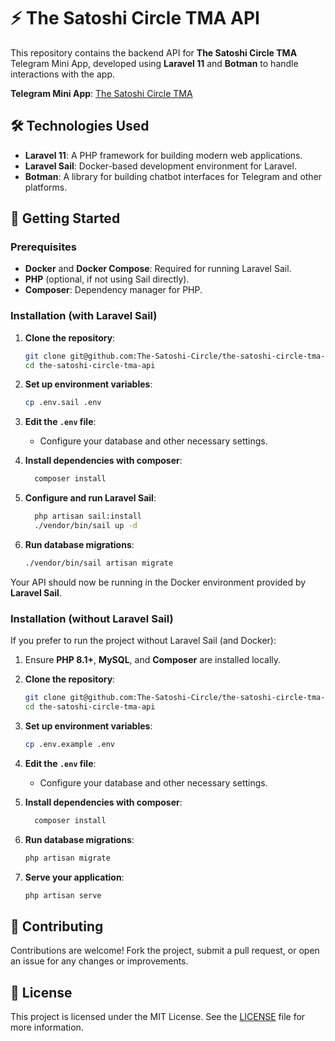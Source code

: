 # ⚡ The Satoshi Circle TMA API

This repository contains the backend API for **The Satoshi Circle TMA** Telegram Mini App, developed using **Laravel 11** and **Botman** to handle interactions with the app.

**Telegram Mini App**: [The Satoshi Circle TMA](https://github.com/The-Satoshi-Circle/the-satoshi-circle-tma)

## 🛠️ Technologies Used

- **Laravel 11**: A PHP framework for building modern web applications.
- **Laravel Sail**: Docker-based development environment for Laravel.
- **Botman**: A library for building chatbot interfaces for Telegram and other platforms.

## 🚀 Getting Started

### Prerequisites

- **Docker** and **Docker Compose**: Required for running Laravel Sail.
- **PHP** (optional, if not using Sail directly).
- **Composer**: Dependency manager for PHP.

### Installation (with Laravel Sail)

1. **Clone the repository**:
    ```bash
    git clone git@github.com:The-Satoshi-Circle/the-satoshi-circle-tma-api.git
    cd the-satoshi-circle-tma-api
    ```

2. **Set up environment variables**:
    ```bash
    cp .env.sail .env
    ```

3. **Edit the `.env` file**:
    - Configure your database and other necessary settings.

4. **Install dependencies with composer**:
    ```bash
      composer install
    ```
   
5. **Configure and run Laravel Sail**:
    ```bash
      php artisan sail:install
      ./vendor/bin/sail up -d
    ```

6. **Run database migrations**:
    ```bash
    ./vendor/bin/sail artisan migrate
    ```

Your API should now be running in the Docker environment provided by **Laravel Sail**.

### Installation (without Laravel Sail)

If you prefer to run the project without Laravel Sail (and Docker):

1. Ensure **PHP 8.1+**, **MySQL**, and **Composer** are installed locally.
2. **Clone the repository**:
    ```bash
    git clone git@github.com:The-Satoshi-Circle/the-satoshi-circle-tma-api.git
    cd the-satoshi-circle-tma-api
    ```

3. **Set up environment variables**:
    ```bash
    cp .env.example .env
    ```

4. **Edit the `.env` file**:
    - Configure your database and other necessary settings.

5. **Install dependencies with composer**:
    ```bash
      composer install
    ```

6. **Run database migrations**:
    ```bash
    php artisan migrate
    ```

7. **Serve your application**:
    ```bash
    php artisan serve
    ```
## 🤝 Contributing

Contributions are welcome! Fork the project, submit a pull request, or open an issue for any changes or improvements.

## 📄 License

This project is licensed under the MIT License. See the [LICENSE](LICENSE) file for more information.
